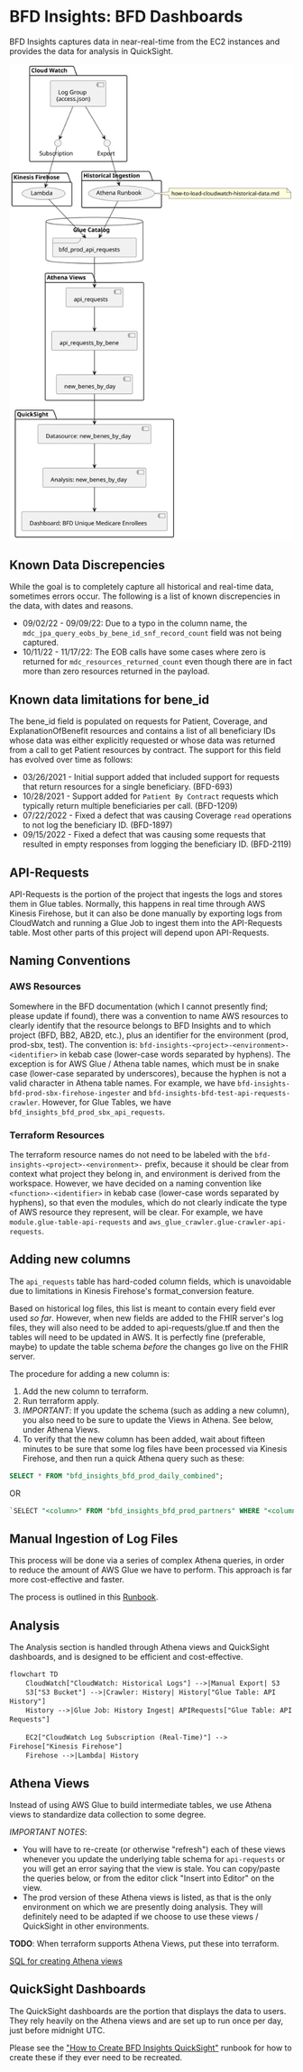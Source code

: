 # BFD Insights: BFD Dashboards

BFD Insights captures data in near-real-time from the EC2 instances and provides the data for
analysis in QuickSight.

![Resource Diagram](docs/unique-bene-workflow.svg)

## Known Data Discrepencies

While the goal is to completely capture all historical and real-time data, sometimes errors occur.
The following is a list of known discrepencies in the data, with dates and reasons.

* 09/02/22 - 09/09/22: Due to a typo in the column name, the
`mdc_jpa_query_eobs_by_bene_id_snf_record_count` field was not being captured.
* 10/11/22 - 11/17/22: The EOB calls have some cases where zero is returned for `mdc_resources_returned_count` even though there are in fact more than zero resources 
returned in the payload.

## Known data limitations for bene_id

The bene_id field is populated on requests for Patient, Coverage, and ExplanationOfBenefit resources
and contains a list of all beneficiary IDs whose data was either explicitly requested or whose data
was returned from a call to get Patient resources by contract. The support for this field has evolved
over time as follows:

* 03/26/2021 - Initial support added that included support for requests that return resources for a single beneficiary. (BFD-693)
* 10/28/2021 - Support added for `Patient By Contract` requests which typically return multiple beneficiaries per call. (BFD-1209)
* 07/22/2022 - Fixed a defect that was causing Coverage `read` operations to not log the beneficiary ID. (BFD-1897)
* 09/15/2022 - Fixed a defect that was causing some requests that resulted in empty responses from logging the beneficiary ID. (BFD-2119)

## API-Requests

API-Requests is the portion of the project that ingests the logs and stores them in Glue tables.
Normally, this happens in real time through AWS Kinesis Firehose, but it can also be done manually
by exporting logs from CloudWatch and running a Glue Job to ingest them into the API-Requests
table. Most other parts of this project will depend upon API-Requests.

## Naming Conventions

### AWS Resources

Somewhere in the BFD documentation (which I cannot presently find; please update if found), there
was a convention to name AWS resources to clearly identify that the resource belongs to BFD
Insights and to which project (BFD, BB2, AB2D, etc.), plus an identifier for the environment (prod,
prod-sbx, test). The convention is: `bfd-insights-<project>-<environment>-<identifier>` in kebab
case (lower-case words separated by hyphens). The exception is for AWS Glue / Athena table names,
which must be in snake case (lower-case separated by underscores), because the hyphen is not a
valid character in Athena table names. For example, we have
`bfd-insights-bfd-prod-sbx-firehose-ingester` and `bfd-insights-bfd-test-api-requests-crawler`.
However, for Glue Tables, we have `bfd_insights_bfd_prod_sbx_api_requests`.

### Terraform Resources

The terraform resource names do not need to be labeled with the
`bfd-insights-<project>-<environment>-` prefix, because it should be clear from context what project
they belong in, and environment is derived from the workspace. However, we have decided on a naming
convention like `<function>-<identifier>` in kebab case (lower-case words separated by hyphens), so
that even the modules, which do not clearly indicate the type of AWS resource they represent, will
be clear. For example, we have `module.glue-table-api-requests` and
`aws_glue_crawler.glue-crawler-api-requests`.

## Adding new columns

The `api_requests` table has hard-coded column fields, which is unavoidable due to limitations in
Kinesis Firehose's format_conversion feature.

Based on historical log files, this list is meant to contain every field ever used *so far*.
However, when new fields are added to the FHIR server's log files, they will also need to be added
to api-requests/glue.tf and then the tables will need to be updated in AWS. It is perfectly fine
(preferable, maybe) to update the table schema _before_ the changes go live on the FHIR server.

The procedure for adding a new column is:

1. Add the new column to terraform.
2. Run terraform apply.
3. *IMPORTANT*: If you update the schema (such as adding a new column), you also need to be sure to
update the Views in Athena. See below, under Athena Views.
4. To verify that the new column has been added, wait about fifteen minutes to be sure that some
log files have been processed via Kinesis Firehose, and then run a quick Athena query such as these:

```sql
SELECT * FROM "bfd_insights_bfd_prod_daily_combined";
```

OR

```sql
`SELECT "<column>" FROM "bfd_insights_bfd_prod_partners" WHERE "<column>" IS NOT NULL;
```

## Manual Ingestion of Log Files

This process will be done via a series of complex Athena queries, in order to reduce the amount of
AWS Glue we have to perform. This approach is far more cost-effective and faster.

The process is outlined in this [Runbook](../../../../runbooks/how-to-load-cloudwatch-historical-data.md).

## Analysis

The Analysis section is handled through Athena views and QuickSight dashboards, and is designed to
be efficient and cost-effective.

```mermaid
flowchart TD
    CloudWatch["CloudWatch: Historical Logs"] -->|Manual Export| S3
    S3["S3 Bucket"] -->|Crawler: History| History["Glue Table: API History"]
    History -->|Glue Job: History Ingest| APIRequests["Glue Table: API Requests"]

    EC2["CloudWatch Log Subscription (Real-Time)"] --> Firehose["Kinesis Firehose"]
    Firehose -->|Lambda| History
```

## Athena Views

Instead of using AWS Glue to build intermediate tables, we use Athena views to standardize data
collection to some degree.

*IMPORTANT NOTES*:
  * You will have to re-create (or otherwise "refresh") each of these views whenever you update the
  underlying table schema for `api-requests` or you will get an error saying that the view is
  stale. You can copy/paste the queries below, or from the editor click "Insert into Editor" on the
  view.
  * The prod version of these Athena views is listed, as that is the only environment on which we
  are presently doing analysis. They will definitely need to be adapted if we choose to use these
  views / QuickSight in other environments.

**TODO**: When terraform supports Athena Views, put these into terraform.

[SQL for creating Athena views](./athena-queries/create_views.sql)

## QuickSight Dashboards

The QuickSight dashboards are the portion that displays the data to users. They rely heavily on
the Athena views and are set up to run once per day, just before midnight UTC.

Please see the
["How to Create BFD Insights QuickSight"](../../../../runbooks/how-to-create-bfd-insights-quicksight.md)
runbook for how to create these if they ever need to be recreated.
